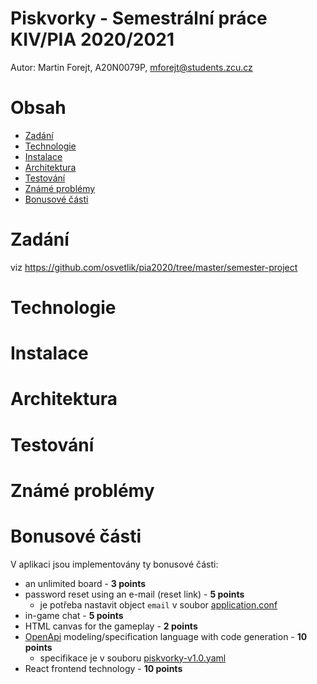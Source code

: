 # Piskvorky - Semestrální práce KIV/PIA 2020/2021
Autor: Martin Forejt, A20N0079P, mforejt@students.zcu.cz

Obsah
============
<!--ts-->
* [Zadání](#zadn)
* [Technologie](#technologie)
* [Instalace](#instalace)
* [Architektura](#architektura)
* [Testování](#testovn)
* [Známé problémy](#znm-problmy)
* [Bonusové části](#bonusov-sti)
<!--te-->

Zadání
============
viz https://github.com/osvetlik/pia2020/tree/master/semester-project

Technologie
============

Instalace
============

Architektura
============

Testování
============

Známé problémy
============

Bonusové části
============
V aplikaci jsou implementovány ty bonusové části:
- an unlimited board - **3 points**
- password reset using an e-mail (reset link) - **5 points**
    - je potřeba nastavit object ```email``` v soubor [application.conf](../server/src/main/resources/application.conf)
- in-game chat - **5 points**
- HTML canvas for the gameplay - **2 points**
- [OpenApi](https://swagger.io/specification/) modeling/specification language with code generation - **10 points**
    - specifikace je v souboru [piskvorky-v1.0.yaml](../domain/api/specs/piskvorky-v1.0.yaml)
- React frontend technology - **10 points**